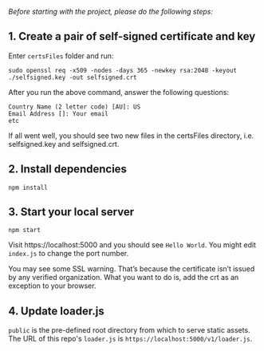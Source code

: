 *Before starting with the project, please do the following steps:*

## 1. Create a pair of self-signed certificate and key

Enter `certsFiles` folder and run:

`sudo openssl req -x509 -nodes -days 365 -newkey rsa:2048 -keyout ./selfsigned.key -out selfsigned.crt`

After you run the above command, answer the following questions:

  ```
  Country Name (2 letter code) [AU]: US
  Email Address []: Your email
  etc
  ```

If all went well, you should see two new files in the certsFiles directory, i.e. selfsigned.key and selfsigned.crt.

## 2. Install dependencies

`npm install`

## 3. Start your local server

`npm start`

Visit https://localhost:5000 and you should see `Hello World`. You might edit `index.js` to change the port number.

You may see some SSL warning. That’s because the certificate isn’t issued by any verified organization. What you want to do is, add the crt as an exception to your browser.

## 4. Update loader.js

`public` is the pre-defined root directory from which to serve static assets. The URL of this repo's `loader.js` is `https://localhost:5000/v1/loader.js`.
